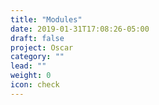 ```yaml
---
title: "Modules"
date: 2019-01-31T17:08:26-05:00
draft: false
project: Oscar
category: ""
lead: ""
weight: 0
icon: check
---
```

